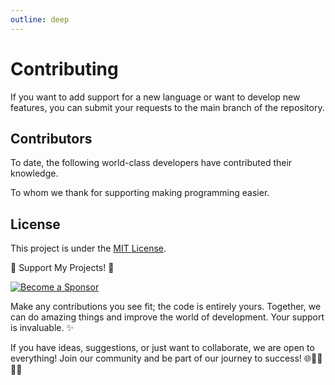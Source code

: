 ```yaml
---
outline: deep
---
```


<script setup>
import { VPTeamMembers } from 'vitepress/theme'

const members = [
  {
    avatar: 'https://avatars.githubusercontent.com/u/91748598?v=4',
    name: 'Raúl Mauricio Uñate Castro',
    title: 'Creator | Bogotá DC - Colombia',
    links: [
      { icon: 'github', link: 'https://github.com/rmunate'},
      { icon: 'linkedin', link: 'https://www.linkedin.com/in/raul-mauricio-unate-castro/' },
      { icon: 'facebook', link: 'https://www.facebook.com/people/Code-Maestro/100093438305767/' },
      { icon: 'instagram', link: 'https://www.instagram.com/code.maestro/' },
      { icon: 'twitter', link: 'https://twitter.com/rmunate' },
    ]
  },{
    avatar: 'https://avatars.githubusercontent.com/u/18355852?v=4',
    name: 'Er. Ashok Devatwal',
    title: 'Developer | Alwar-Rajasthan',
    links: [
      { icon: 'github', link: 'https://github.com/ashokdevatwal'},
    ]
  },{
    avatar: 'https://avatars.githubusercontent.com/u/12556170?v=4',
    name: 'Olsza',
    title: 'Developer | Warszawa',
    links: [
      { icon: 'github', link: 'https://github.com/olsza'},
    ]
  },{
    avatar: 'https://avatars.githubusercontent.com/u/1346373?v=4',
    name: 'Jens Twesmann',
    title: 'Developer | Soest, Germany',
    links: [
      { icon: 'github', link: 'https://github.com/jetwes'},
    ]
  },{
    avatar: 'https://avatars.githubusercontent.com/u/51100789?v=4',
    name: 'John Alejandro Diaz Pinilla',
    title: 'Developer | Bogotá DC - Colombia',
    links: [
      { icon: 'github', link: 'https://github.com/alejandrodiazpinilla'},
    ]
  },{
    avatar: 'https://avatars.githubusercontent.com/u/10488154?v=4',
    name: 'Gabriel Rausch',
    title: 'Developer | Petrolina - PE, Brasil',
    links: [
      { icon: 'github', link: 'https://github.com/gdsrmygdsrjr'},
    ]
  },{
    avatar: 'https://avatars.githubusercontent.com/u/7442695?v=4',
    name: 'Frank Sepulveda',
    title: 'Developer | La Paz MX',
    links: [
      { icon: 'github', link: 'https://github.com/socieboy'},
    ]
  }
]
</script>

# Contributing

If you want to add support for a new language or want to develop new features, you can submit your requests to the main branch of the repository.

## Contributors

To date, the following world-class developers have contributed their knowledge.

To whom we thank for supporting making programming easier.

<VPTeamMembers size="small" :members="members" />

## License
This project is under the [MIT License](https://choosealicense.com/licenses/mit/).

🌟 Support My Projects! 🚀

[![Become a Sponsor](https://img.shields.io/badge/-Become%20a%20Sponsor-blue?style=for-the-badge&logo=github)](https://github.com/sponsors/rmunate)

Make any contributions you see fit; the code is entirely yours. Together, we can do amazing things and improve the world of development. Your support is invaluable. ✨

If you have ideas, suggestions, or just want to collaborate, we are open to everything! Join our community and be part of our journey to success! 🌐👩‍💻👨‍💻